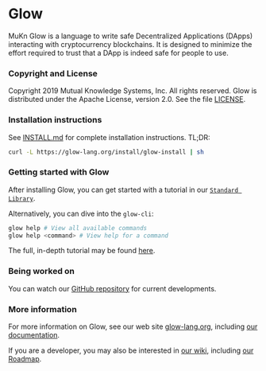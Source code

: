 # Glow

MuKn Glow is a language to write safe Decentralized Applications (DApps)
interacting with cryptocurrency blockchains.
It is designed to minimize the effort required to trust
that a DApp is indeed safe for people to use.

### Copyright and License

Copyright 2019 Mutual Knowledge Systems, Inc. All rights reserved.
Glow is distributed under the Apache License, version 2.0. See the file [LICENSE](LICENSE).

### Installation instructions

See [INSTALL.md](INSTALL.md) for complete installation instructions.
TL;DR:
``` sh
curl -L https://glow-lang.org/install/glow-install | sh
```

### Getting started with Glow

After installing Glow,
you can get started with a tutorial in our [`Standard Library`](./dapps/README.md).

Alternatively, you can dive into the `glow-cli`:
``` sh
glow help # View all available commands
glow help <command> # View help for a command
```

The full, in-depth tutorial may be found [here](https://glow-lang.org/docs/Glow_Tutorial.html).

### Being worked on

You can watch our [GitHub repository](https://github.com/Glow-Lang/glow)
for current developments.

### More information

For more information on Glow, see our web site
[glow-lang.org](https://glow-lang.org), including
[our documentation](https://glow-lang.org/docs).

If you are a developer, you may also be interested in
[our wiki](https://github.com/Glow-lang/glow/wiki), including
[our Roadmap](https://github.com/Glow-lang/glow/wiki/Roadmap).
